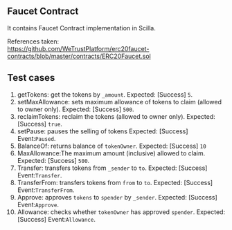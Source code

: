## Faucet Contract
It contains Faucet Contract implementation in Scilla.

References taken:<br>
https://github.com/WeTrustPlatform/erc20faucet-contracts/blob/master/contracts/ERC20Faucet.sol


## Test cases

1. getTokens: get the tokens by `_amount`. Expected: [Success] `5`.
2. setMaxAllowance: sets maximum allowance of tokens to claim (allowed to owner only). Expected: [Success] `500`.
3. reclaimTokens: reclaim the tokens (allowed to owner only). Expected: [Success] `true`.
4. setPause: pauses the selling of tokens  Expected: [Success] Event:`Paused`. 
5. BalanceOf: returns balance of `tokenOwner`. Expected: [Success] `10`
6. MaxAllowance:The maximum amount (inclusive) allowed to claim. Expected: [Success] `500`.
7. Transfer: transfers tokens from `_sender` to `to`. Expected: [Success] Event:`Transfer`.
8. TransferFrom: transfers tokens from `from` to `to`. Expected: [Success] Event:`TransferFrom`.
9. Approve: approves `tokens` to `spender` by `_sender`. Expected: [Success] Event:`Approve`.
10. Allowance: checks whether `tokenOwner` has approved `spender`. Expected: [Success] Event:`Allowance`. 

